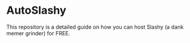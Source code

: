 # AutoSlashy
This repository is a detailed guide on how you can host Slashy (a dank memer grinder) for FREE.
